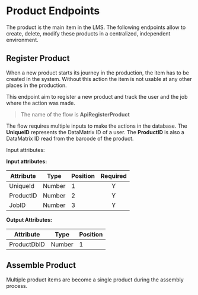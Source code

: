 # Product Endpoints

The product is the main item in the LMS. The following endpoints allow to create,
delete, modify these products in a centralized, independent environment.

## Register Product

When a new product starts its journey in the production, the item has to be
created in the system. Without this action the item is not usable at any other
places in the production.

This endpoint aim to register a new product and track the user and the job where
the action was made.

> The name of the flow is **ApiRegisterProduct**

The flow requires multiple inputs to make the actions in the database. The
**UniqueID** represents the DataMatrix ID of a user. The **ProductID** is also
a DataMatrix ID read from the barcode of the product.

Input attributes:

**Input attributes:**

| Attribute | Type   | Position | Required |
|-----------|--------|----------|:--------:|
| UniqueId  | Number | 1        |    Y     |
| ProductID | Number | 2        |    Y     |
| JobID     | Number | 3        |    Y     |

**Output Attributes:**

| Attribute   | Type   | Position |
|-------------|--------|----------|
| ProductDbID | Number | 1        |


## Assemble Product

Multiple product items are become a single product during the assembly process.

